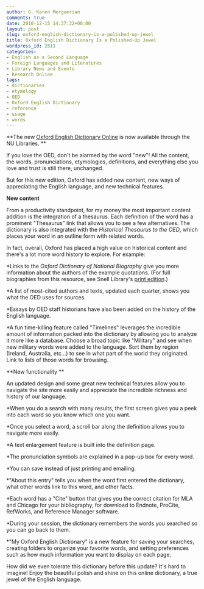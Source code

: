 ```yaml
---
author: G. Karen Merguerian
comments: true
date: 2010-12-15 14:37:32+00:00
layout: post
slug: oxford-english-dictionary-is-a-polished-up-jewel
title: Oxford English Dictionary Is a Polished-Up Jewel
wordpress_id: 2811
categories:
- English as a Second Language
- Foreign Languages and Literatures
- Library News and Events
- Research Online
tags:
- dictionaries
- etymology
- OED
- Oxford English Dictionary
- reference
- usage
- words
---
```


**The new [Oxford English Dictionary Online](http://0-www.oed.com.ilsprod.lib.neu.edu) is now available through the NU Libraries. **

If you love the OED, don't be alarmed by the word "new"! All the content, the words, pronunciations, etymologies, definitions, and everything else you love and trust is still there, unchanged.

But for this new edition, Oxford has added new content, new ways of appreciating the English language, and new technical features.

**New content**

From a productivity standpoint, for my money the most important content addition is the integration of a thesaurus. Each definition of the word has a prominent "Thesaurus" link that allows you to see a few alternatives. The dictionary is also integrated with the _Historical Thesaurus to the OED_, which places your word in an outline form with related words.

In fact, overall, Oxford has placed a high value on historical content and there's a lot more word history to explore. For example:


*Links to the _Oxford Dictionary of National Biography_ give you more information about the authors of the example quotations. (For full biographies from this resource, see Snell Library's [print edition](http://nucat.lib.neu.edu:80/record=b1431759~S13).)




*A list of most-cited authors and texts, updated each quarter, shows you what the OED uses for sources.




*Essays by OED staff historians have also been added on the history of the English language.




*A fun time-killing feature called "Timelines" leverages the incredible amount of information packed into the dictionary by allowing you to analyze it more like a database. Choose a broad topic like "Military" and see when new military words were added to the language. Sort them by region (Ireland, Australia, etc...) to see in what part of the world they originated. Link to lists of those words for browsing.


**New functionality **

An updated design and some great new technical features allow you to navigate the site more easily and appreciate the incredible richness and history of our language.


*When you do a search with many results, the first screen gives you a peek into each word so you know which one you want.




*Once you select a word, a scroll bar along the definition allows you to navigate more easily.




*A text enlargement feature is built into the definition page.




*The pronunciation symbols are explained in a pop-up box for every word.




*You can save instead of just printing and emailing.




*"About this entry" tells you when the word first entered the dictionary, what other words link to this word, and other facts.




*Each word has a "Cite" button that gives you the correct citation for MLA and Chicago for your bibliography, for download to Endnote, ProCite, RefWorks, and Reference Manager software.




*During your session, the dictionary remembers the words you searched so you can go back to them.




*"My Oxford English Dictionary" is a new feature for saving your searches, creating folders to organize your favorite words, and setting preferences such as how much information you want to display on each page.


How did we even tolerate this dictionary before this update? It's hard to imagine! Enjoy the beautiful polish and shine on this online dictionary, a true jewel of the English language.
